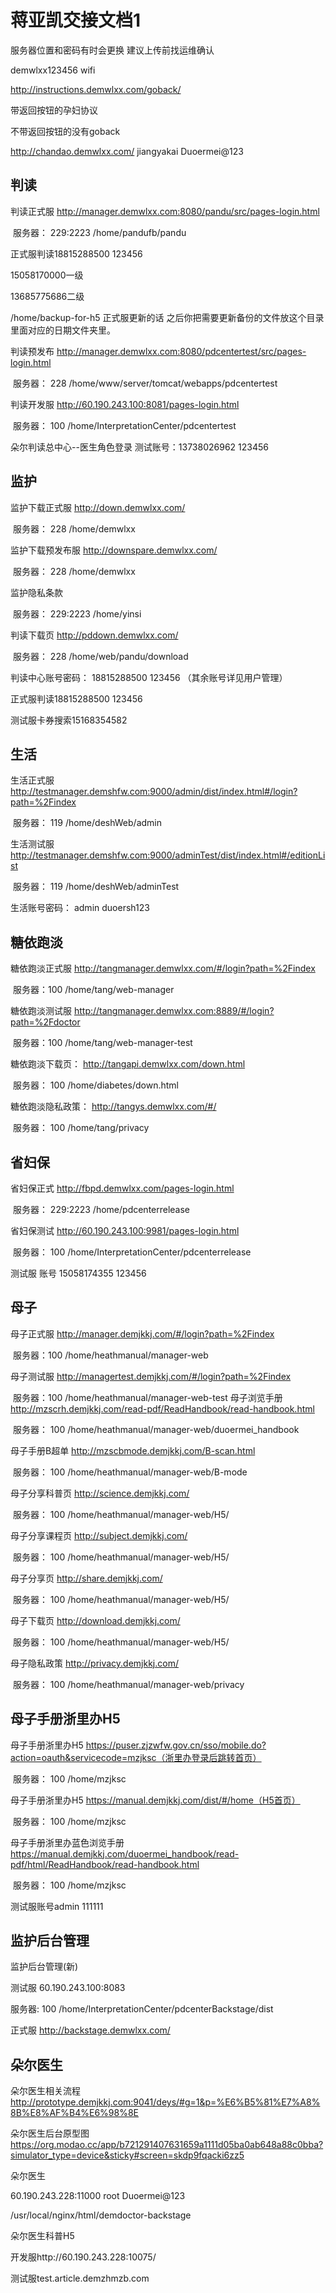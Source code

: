 # 蒋亚凯交接文档1


服务器位置和密码有时会更换 建议上传前找运维确认

demwlxx123456 wifi

http://instructions.demwlxx.com/goback/

带返回按钮的孕妇协议

不带返回按钮的没有goback

http://chandao.demwlxx.com/
jiangyakai
Duoermei@123



## 判读

判读正式服  http://manager.demwlxx.com:8080/pandu/src/pages-login.html   

​		服务器： 229:2223 /home/pandufb/pandu

正式服判读18815288500
123456

15058170000一级

13685775686二级

/home/backup-for-h5
正式服更新的话 之后你把需要更新备份的文件放这个目录里面对应的日期文件夹里。

判读预发布         http://manager.demwlxx.com:8080/pdcentertest/src/pages-login.html   

​		服务器： 228 /home/www/server/tomcat/webapps/pdcentertest

判读开发服         http://60.190.243.100:8081/pages-login.html  

​		服务器： 100 /home/InterpretationCenter/pdcentertest   

朵尔判读总中心--医生角色登录  测试账号：13738026962  123456

## 监护

监护下载正式服        http://down.demwlxx.com/  

​		服务器：  228   /home/demwlxx

监护下载预发布服    http://downspare.demwlxx.com/

​		服务器：  228   /home/demwlxx

监护隐私条款

​		服务器： 229:2223 /home/yinsi

 判读下载页               http://pddown.demwlxx.com/

​		服务器： 228   /home/web/pandu/download

判读中心账号密码： 18815288500   123456 （其余账号详见用户管理）

正式服判读18815288500
123456

测试服卡券搜索15168354582






## 生活

生活正式服         http://testmanager.demshfw.com:9000/admin/dist/index.html#/login?path=%2Findex

​		服务器： 119 /home/deshWeb/admin

生活测试服         http://testmanager.demshfw.com:9000/adminTest/dist/index.html#/editionList 

​		服务器： 119 /home/deshWeb/adminTest   

生活账号密码： admin    duoersh123

## 糖依跑淡

糖依跑淡正式服         http://tangmanager.demwlxx.com/#/login?path=%2Findex  

​		服务器：100   /home/tang/web-manager

糖依跑淡测试服         http://tangmanager.demwlxx.com:8889/#/login?path=%2Fdoctor   

​		服务器：100   /home/tang/web-manager-test

糖依跑淡下载页： http://tangapi.demwlxx.com/down.html

​		服务器： 100   /home/diabetes/down.html

糖依跑淡隐私政策： http://tangys.demwlxx.com/#/

​		服务器： 100  /home/tang/privacy


## 省妇保

省妇保正式         http://fbpd.demwlxx.com/pages-login.html    

​		服务器： 229:2223  /home/pdcenterrelease

省妇保测试         http://60.190.243.100:9981/pages-login.html   

​		服务器： 100  /home/InterpretationCenter/pdcenterrelease

测试服 账号 15058174355 123456


## 母子

母子正式服         http://manager.demjkkj.com/#/login?path=%2Findex

​		服务器：100  /home/heathmanual/manager-web

母子测试服         http://managertest.demjkkj.com/#/login?path=%2Findex

​		服务器：100  /home/heathmanual/manager-web-test
母子浏览手册     http://mzscrh.demjkkj.com/read-pdf/ReadHandbook/read-handbook.html

​		服务器： 100  /home/heathmanual/manager-web/duoermei_handbook

母子手册B超单   http://mzscbmode.demjkkj.com/B-scan.html

​		服务器： 100  /home/heathmanual/manager-web/B-mode

母子分享科普页  http://science.demjkkj.com/

​		服务器： 100  /home/heathmanual/manager-web/H5/

母子分享课程页  http://subject.demjkkj.com/

​		服务器： 100  /home/heathmanual/manager-web/H5/

母子分享页          http://share.demjkkj.com/

​		服务器： 100  /home/heathmanual/manager-web/H5/	

母子下载页          http://download.demjkkj.com/

​		服务器： 100  /home/heathmanual/manager-web/H5/	

母子隐私政策      http://privacy.demjkkj.com/

​		服务器： 100 /home/heathmanual/manager-web/privacy

## 母子手册浙里办H5

母子手册浙里办H5       https://puser.zjzwfw.gov.cn/sso/mobile.do?action=oauth&servicecode=mzjksc（浙里办登录后跳转首页）

​		服务器： 100 /home/mzjksc

母子手册浙里办H5      https://manual.demjkkj.com/dist/#/home（H5首页）

​		服务器： 100 /home/mzjksc

母子手册浙里办蓝色浏览手册      https://manual.demjkkj.com/duoermei_handbook/read-pdf/html/ReadHandbook/read-handbook.html

​		服务器： 100 /home/mzjksc

测试服账号admin 111111


## 监护后台管理

监护后台管理(新)

测试服	60.190.243.100:8083

服务器:  100 /home/InterpretationCenter/pdcenterBackstage/dist

正式服 http://backstage.demwlxx.com/





## 朵尔医生

朵尔医生相关流程      http://prototype.demjkkj.com:9041/deys/#g=1&p=%E6%B5%81%E7%A8%8B%E8%AF%B4%E6%98%8E

朵尔医生后台原型图      https://org.modao.cc/app/b721291407631659a1111d05ba0ab648a88c0bba?simulator_type=device&sticky#screen=skdp9fqacki6zz5

朵尔医生

60.190.243.228:11000
root Duoermei@123

/usr/local/nginx/html/demdoctor-backstage

朵尔医生科普H5 

开发服http://60.190.243.228:10075/

测试服test.article.demzhmzb.com
